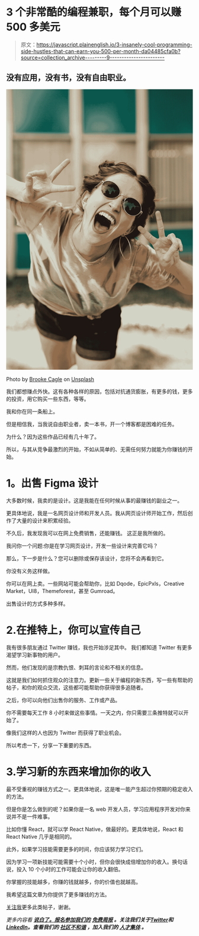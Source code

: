 # 3 个非常酷的编程兼职，每个月可以赚 500 多美元

> 原文：<https://javascript.plainenglish.io/3-insanely-cool-programming-side-hustles-that-can-earn-you-500-per-month-da04485cfa0b?source=collection_archive---------9----------------------->

## 没有应用，没有书，没有自由职业。

![](img/2449e7c23108dcde96987455cbfbd313.png)

Photo by [Brooke Cagle](https://unsplash.com/@brookecagle?utm_source=medium&utm_medium=referral) on [Unsplash](https://unsplash.com?utm_source=medium&utm_medium=referral)

我们都想赚点外快。这有各种各样的原因，包括对抗通货膨胀，有更多的钱，更多的投资，用它购买一些东西，等等。

我和你在同一条船上。

但是相信我，当我说自由职业者，卖一本书，开一个博客都是困难的任务。

为什么？因为这些作品已经有几十年了。

所以，与其从竞争最激烈的开始，不如从简单的、无需任何努力就能为你赚钱的开始。

# **1。出售 Figma 设计**

大多数时候，我卖的是设计。这是我能在任何时候从事的最赚钱的副业之一。

更具体地说，我是一名网页设计师和开发人员。我从网页设计师开始工作，然后创作了大量的设计来积累经验。

不久后，我发现我可以在网上免费销售，还能赚钱。
这正是我所做的。

我问你一个问题:你是在学习网页设计，开发一些设计来完善它吗？

那么，下一步是什么？您可以删除或保存该设计，您将不会再看到它。

你没有义务这样做。

你可以在网上卖。一些网站可能会帮助你，比如 Dqode，EpicPxls，Creative Market，UI8，Themeforest，甚至 Gumroad。

出售设计的方式多种多样。

# 2.在推特上，你可以宣传自己

我有很多朋友通过 Twitter 赚钱，我也开始涉足其中。
我们都知道 Twitter 有更多渴望学习新事物的用户。

然而，他们发现的是宗教仇恨、刺耳的言论和不相关的信息。

这就是我们如何抓住观众的注意力。更新一些关于编程的新东西，写一些有帮助的帖子，和你的观众交流，这些都可能帮助你获得很多追随者。

之后，你可以向他们出售你的服务、工作或产品。

你不需要每天工作 8 小时来做这些事情。一天之内，你只需要三条推特就可以开始了。

像我们这样的人也因为 Twitter 而获得了职业机会。

所以考虑一下，分享一下重要的东西。

# 3.学习新的东西来增加你的收入

最不受重视的赚钱方式之一。更具体地说，这是唯一能产生超过你预期的稳定收入的方法。

但是你是怎么做到的呢？如果你是一名 web 开发人员，学习应用程序开发对你来说并不是一件难事。

比如你懂 React，就可以学 React Native，做最好的。更具体地说，React 和 React Native 几乎是相同的。

此外，如果学习技能需要更多的时间，你应该努力学习它们。

因为学习一项新技能可能需要十个小时，但你会很快成倍增加你的收入。换句话说，投入 10 个小时的工作可能会让你的收入翻倍。

你掌握的技能越多，你赚的钱就越多，你的价值也就越高。

我希望这篇文章为你提供了更多赚钱的方法。

[关注我](https://medium.com/@shahshreya)更多此类帖子，谢谢。

*更多内容看* [***说白了。报名参加我们的***](https://plainenglish.io/) **[***免费周报***](http://newsletter.plainenglish.io/) *。关注我们关于*[***Twitter***](https://twitter.com/inPlainEngHQ)*和*[***LinkedIn***](https://www.linkedin.com/company/inplainenglish/)*。查看我们的* [***社区不和谐***](https://discord.gg/GtDtUAvyhW) *，加入我们的* [***人才集体***](https://inplainenglish.pallet.com/talent/welcome) *。***